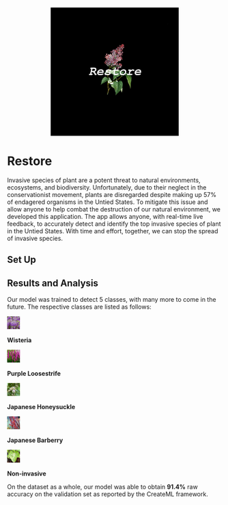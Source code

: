<p align="center">
    <img src="https://raw.githubusercontent.com/anish-lakkapragada/Restore/main/logo.jpg" 
    width = 300 height = 300>
</p>

# Restore

Invasive species of plant are a potent threat to natural environments, ecosystems, and biodiversity. Unfortunately, due to their neglect in the conservationist movement, plants are disregarded despite making up 57% of endagered organisms in the Untied States. To mitigate this issue and allow anyone to help combat the destruction of our natural environment, we developed this application. The app allows anyone, with real-time live feedback, to accurately detect and identify the top invasive species of plant in the Untied States. With time and effort, together, we can stop the spread of invasive species.

## Set Up

## Results and Analysis 

Our model was trained to detect 5 classes, with many more to come in the future.
The respective classes are listed as follows: 

<img src="https://raw.githubusercontent.com/anish-lakkapragada/Restore/main/images/wisteria.jpg" 
    width = 30 height = 30>

<b>Wisteria</b>

<img src="https://raw.githubusercontent.com/anish-lakkapragada/Restore/main/images/purple-loosestrife.jpg" 
    width = 30 height = 30>

<b>Purple Loosestrife</b>

<img src="https://raw.githubusercontent.com/anish-lakkapragada/Restore/main/images/japanese-honeysuckle.jpg" 
    width = 30 height = 30>

<b>Japanese Honeysuckle</b>

<img src="https://raw.githubusercontent.com/anish-lakkapragada/Restore/main/images/japanese-barberry.jpg" 
    width = 30 height = 30>

<b>Japanese Barberry</b>

<img src="https://raw.githubusercontent.com/anish-lakkapragada/Restore/main/images/noninvasive.jpg" 
    width = 30 height = 30>

<b>Non-invasive</b>

On the dataset as a whole, our model was able to obtain <b>91.4%</b> raw accuracy on the validation set as reported by the CreateML framework. 
